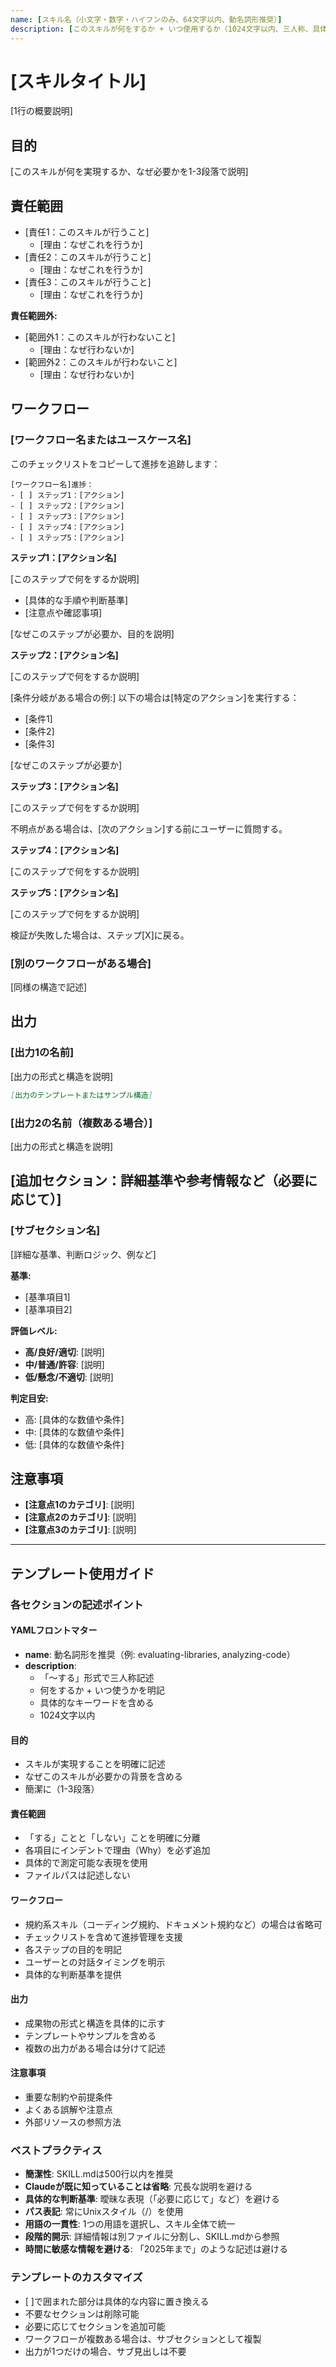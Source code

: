 ```yaml
---
name: [スキル名（小文字・数字・ハイフンのみ、64文字以内、動名詞形推奨）]
description: [このスキルが何をするか + いつ使用するか（1024文字以内、三人称、具体的なキーワードを含む）]
---
```


# [スキルタイトル]

[1行の概要説明]

## 目的

[このスキルが何を実現するか、なぜ必要かを1-3段落で説明]

## 責任範囲

- [責任1：このスキルが行うこと]
  - [理由：なぜこれを行うか]
- [責任2：このスキルが行うこと]
  - [理由：なぜこれを行うか]
- [責任3：このスキルが行うこと]
  - [理由：なぜこれを行うか]

**責任範囲外:**
- [範囲外1：このスキルが行わないこと]
  - [理由：なぜ行わないか]
- [範囲外2：このスキルが行わないこと]
  - [理由：なぜ行わないか]

## ワークフロー

<!-- 規約系スキルの場合、このセクションは省略可 -->

### [ワークフロー名またはユースケース名]

このチェックリストをコピーして進捗を追跡します：

```
[ワークフロー名]進捗：
- [ ] ステップ1：[アクション]
- [ ] ステップ2：[アクション]
- [ ] ステップ3：[アクション]
- [ ] ステップ4：[アクション]
- [ ] ステップ5：[アクション]
```

**ステップ1：[アクション名]**

[このステップで何をするか説明]
- [具体的な手順や判断基準]
- [注意点や確認事項]

[なぜこのステップが必要か、目的を説明]

**ステップ2：[アクション名]**

[このステップで何をするか説明]

[条件分岐がある場合の例:]
以下の場合は[特定のアクション]を実行する：
- [条件1]
- [条件2]
- [条件3]

[なぜこのステップが必要か]

**ステップ3：[アクション名]**

[このステップで何をするか説明]

不明点がある場合は、[次のアクション]する前にユーザーに質問する。

**ステップ4：[アクション名]**

[このステップで何をするか説明]

**ステップ5：[アクション名]**

[このステップで何をするか説明]

検証が失敗した場合は、ステップ[X]に戻る。

### [別のワークフローがある場合]

[同様の構造で記述]

## 出力

### [出力1の名前]

[出力の形式と構造を説明]

```markdown
[出力のテンプレートまたはサンプル構造]
```

### [出力2の名前（複数ある場合）]

[出力の形式と構造を説明]

## [追加セクション：詳細基準や参考情報など（必要に応じて）]

### [サブセクション名]

[詳細な基準、判断ロジック、例など]

**基準:**
- [基準項目1]
- [基準項目2]

**評価レベル:**
- **高/良好/適切**: [説明]
- **中/普通/許容**: [説明]
- **低/懸念/不適切**: [説明]

**判定目安:**
- 高: [具体的な数値や条件]
- 中: [具体的な数値や条件]
- 低: [具体的な数値や条件]

## 注意事項

- **[注意点1のカテゴリ]**: [説明]
- **[注意点2のカテゴリ]**: [説明]
- **[注意点3のカテゴリ]**: [説明]

---

## テンプレート使用ガイド

### 各セクションの記述ポイント

#### YAMLフロントマター
- **name**: 動名詞形を推奨（例: evaluating-libraries, analyzing-code）
- **description**:
  - 「〜する」形式で三人称記述
  - 何をするか + いつ使うかを明記
  - 具体的なキーワードを含める
  - 1024文字以内

#### 目的
- スキルが実現することを明確に記述
- なぜこのスキルが必要かの背景を含める
- 簡潔に（1-3段落）

#### 責任範囲
- 「する」ことと「しない」ことを明確に分離
- 各項目にインデントで理由（Why）を必ず追加
- 具体的で測定可能な表現を使用
- ファイルパスは記述しない

#### ワークフロー
- 規約系スキル（コーディング規約、ドキュメント規約など）の場合は省略可
- チェックリストを含めて進捗管理を支援
- 各ステップの目的を明記
- ユーザーとの対話タイミングを明示
- 具体的な判断基準を提供

#### 出力
- 成果物の形式と構造を具体的に示す
- テンプレートやサンプルを含める
- 複数の出力がある場合は分けて記述

#### 注意事項
- 重要な制約や前提条件
- よくある誤解や注意点
- 外部リソースの参照方法

### ベストプラクティス

- **簡潔性**: SKILL.mdは500行以内を推奨
- **Claudeが既に知っていることは省略**: 冗長な説明を避ける
- **具体的な判断基準**: 曖昧な表現（「必要に応じて」など）を避ける
- **パス表記**: 常にUnixスタイル（/）を使用
- **用語の一貫性**: 1つの用語を選択し、スキル全体で統一
- **段階的開示**: 詳細情報は別ファイルに分割し、SKILL.mdから参照
- **時間に敏感な情報を避ける**: 「2025年まで」のような記述は避ける

### テンプレートのカスタマイズ

- [ ]で囲まれた部分は具体的な内容に置き換える
- 不要なセクションは削除可能
- 必要に応じてセクションを追加可能
- ワークフローが複数ある場合は、サブセクションとして複製
- 出力が1つだけの場合、サブ見出しは不要
